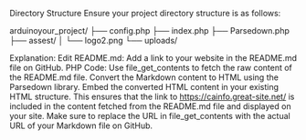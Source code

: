 Directory Structure
Ensure your project directory structure is as follows:

arduinoyour_project/
├── config.php
├── index.php
├── Parsedown.php
├── assest/
│   └── logo2.png
└── uploads/

Explanation:
Edit README.md: Add a link to your website in the README.md file on GitHub.
PHP Code:
Use file_get_contents to fetch the raw content of the README.md file.
Convert the Markdown content to HTML using the Parsedown library.
Embed the converted HTML content in your existing HTML structure.
This ensures that the link to https://cainfo.great-site.net/ is included in the content fetched from the README.md file and displayed on your site. Make sure to replace the URL in file_get_contents with the actual URL of your Markdown file on GitHub.
